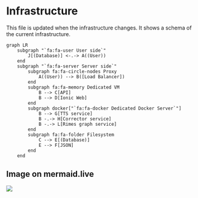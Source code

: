 # Infrastructure

This file is updated when the infrastructure changes. It shows a schema of the current infrastructure.

```mermaid
graph LR
    subgraph "`fa:fa-user User side`"
        J[(Database)] <-.-> A((User))
    end
    subgraph "`fa:fa-server Server side`"
        subgraph fa:fa-circle-nodes Proxy
            A((User)) --> B([Load Balancer])
        end
        subgraph fa:fa-memory Dedicated VM
            B --> C[API]
            B --> D[Ionic Web]
        end
        subgraph docker["`fa:fa-docker Dedicated Docker Server`"]
            B --> G[TTS service]
            B -.-> H[Corrector service]
            B -.-> L[Rimes graph service]
        end
        subgraph fa:fa-folder Filesystem
            C --> E[(Database)]
            E --> F[JSON]
        end
    end

```

## Image on mermaid.live

[![](https://mermaid.ink/img/pako:eNqFk-FugjAUhV-l6S9IZA9gliUqc9PoZsRtyQqJtb1oI1BTYJEY330X2FAjc_0Bze3Xe04OlwMVWgLt0rXhuw2ZzP2E4ErzVV3w6TLk3ZA7eQqGvJWPVElY-rQGyzVmlsszvuIp2AG5d-6cB9KzrBK27RqDRP7VGKkv7OrVr6vmzYWaFsqICJwETadkZvS-OKHlanSJgy76FptoLkmfRzwRYAL7RDeWWlRiiLUpiAtSCZ6BJO_TS5l-1X7AerNR0HbispFOlCAfsAr-k5RabMGwJpCV3p8pu9XpTzyYTKvcE1ssPFImqQRcE-UHeWYDbQyITJvb4ITNVYzh1uau0Vu5hTqSaHaoIkiLNIP4UmFQmX08H5dL4LEChmzsvb60SeKGdmgMJuZK4tAeyrJPsw3E4NMubiU323J8jsjxPNNekQjazUwOHZrvJEbqKo6W498iBo2RTOufQOgkVGu8uuPJp9YIhTxK4fgNaNbrOw?type=png)](https://mermaid.live/edit#pako:eNqFk-FugjAUhV-l6S9IZA9gliUqc9PoZsRtyQqJtb1oI1BTYJEY330X2FAjc_0Bze3Xe04OlwMVWgLt0rXhuw2ZzP2E4ErzVV3w6TLk3ZA7eQqGvJWPVElY-rQGyzVmlsszvuIp2AG5d-6cB9KzrBK27RqDRP7VGKkv7OrVr6vmzYWaFsqICJwETadkZvS-OKHlanSJgy76FptoLkmfRzwRYAL7RDeWWlRiiLUpiAtSCZ6BJO_TS5l-1X7AerNR0HbispFOlCAfsAr-k5RabMGwJpCV3p8pu9XpTzyYTKvcE1ssPFImqQRcE-UHeWYDbQyITJvb4ITNVYzh1uau0Vu5hTqSaHaoIkiLNIP4UmFQmX08H5dL4LEChmzsvb60SeKGdmgMJuZK4tAeyrJPsw3E4NMubiU323J8jsjxPNNekQjazUwOHZrvJEbqKo6W498iBo2RTOufQOgkVGu8uuPJp9YIhTxK4fgNaNbrOw)